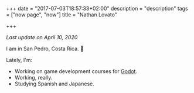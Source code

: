 +++
date = "2017-07-03T18:57:33+02:00"
description = "description"
tags = ["now page", "now"]
title = "Nathan Lovato"

+++

_Last update on April 10, 2020_

I am in San Pedro, Costa Rica. 🌻

Lately, I'm:

- Working on game development courses for [Godot](https://godotengine.org/).
- Working, really.
- Studying Spanish and Japanese.
